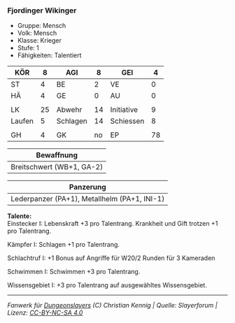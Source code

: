 ### Fjordinger Wikinger  
- Gruppe: Mensch  
- Volk: Mensch  
- Klasse: Krieger  
- Stufe: 1  
- Fähigkeiten: Talentiert  


| KÖR | 8 | AGI | 8 | GEI | 4 |
| --- | --- | --- | --- | --- | --- |
| ST | 4 | BE | 2 | VE | 0 |
| HÄ | 4 | GE | 0 | AU | 0 |
|  |  |  |  |  |  |
| LK | 25 | Abwehr | 14 | Initiative | 9 |
| Laufen | 5 | Schlagen | 14 | Schiessen | 8 |
|  |  |  |  |  |  |
| GH | 4 | GK | no | EP | 78 |


| Bewaffnung |
| --- |
| Breitschwert (WB+1, GA-2) |


| Panzerung |
| --- |
| Lederpanzer (PA+1), Metallhelm (PA+1, INI-1) |


**Talente:**  
Einstecker I: Lebenskraft +3 pro Talentrang. Krankheit und Gift trotzen +1 pro Talentrang.

Kämpfer I: Schlagen +1 pro Talentrang.

Schlachtruf I: +1 Bonus auf Angriffe für W20/2 Runden für 3 Kameraden

Schwimmen I: Schwimmen +3 pro Talentrang.

Wissensgebiet I: +3 pro Talentrang auf ausgewähltes Wissensgebiet.





___
*Fanwerk für [Dungeonslayers](https://www.dungeonslayers.net/) (C) Christian Kennig | Quelle: Slayerforum | Lizenz: [CC-BY-NC-SA 4.0](https://creativecommons.org/licenses/by-nc-sa/4.0/deed.de)*